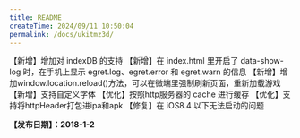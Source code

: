```yaml
---
title: README
createTime: 2024/09/11 10:50:04
permalink: /docs/ukitmz3d/
---
```

【新增】增加对 indexDB 的支持
【新增】在 index.html 里开启了 data-show-log 时，在手机上显示 egret.log、egret.error 和 egret.warn 的信息
【新增】增加window.location.reload()方法，可以在微端里强制刷新页面，重新加载游戏
【新增】支持自定义字体
【优化】按照http服务器的 cache 进行缓存 
【优化】支持将httpHeader打包进ipa和apk
【修复】在 iOS8.4 以下无法启动的问题

**【发布日期】：2018-1-2**